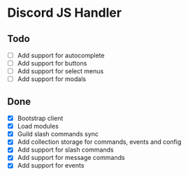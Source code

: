 # Discord JS Handler

## Todo

- [ ] Add support for autocomplete
- [ ] Add support for buttons
- [ ] Add support for select menus
- [ ] Add support for modals

## Done

- [X] Bootstrap client
- [X] Load modules
- [X] Guild slash commands sync
- [X] Add collection storage for commands, events and config
- [X] Add support for slash commands
- [X] Add support for message commands
- [X] Add support for events